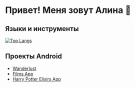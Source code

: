 # Привет! Меня зовут Алина 👋

## Языки и инструменты
[![Top Langs](https://github-readme-stats.vercel.app/api/top-langs/?username=AlinaGaifullina&layout=compact)](https://github.com/AlinaGaifullina/github-readme-stats)
## Проекты Android
- [Wanderlust](https://github.com/anis-sdkv/Wanderlust)
- [Films App](https://github.com/AlinaGaifullina/Films_Android_App)
- [Harry Potter Elixirs App](https://github.com/AlinaGaifullina/Harry_Potter_Elixirs)

